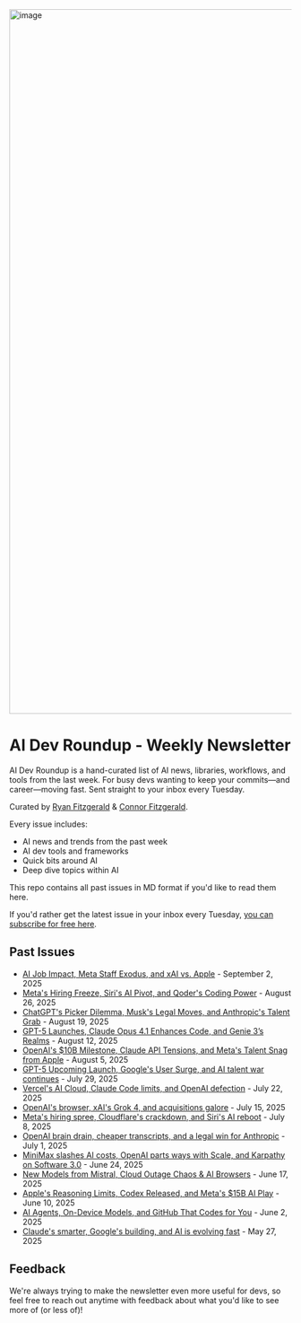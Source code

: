 <img width="2400" height="1256" alt="image" src="https://github.com/user-attachments/assets/565e44cd-4bab-4512-ae53-4b00185d9222" />

# AI Dev Roundup - Weekly Newsletter

AI Dev Roundup is a hand-curated list of AI news, libraries, workflows, and tools from the last week. For busy devs wanting to keep your commits—and career—moving fast. Sent straight to your inbox every Tuesday.

Curated by [Ryan Fitzgerald](https://x.com/rfitzio) & [Connor Fitzgerald](https://x.com/ConnorFitzDev).

Every issue includes:
- AI news and trends from the past week
- AI dev tools and frameworks
- Quick bits around AI
- Deep dive topics within AI

This repo contains all past issues in MD format if you'd like to read them here.

If you'd rather get the latest issue in your inbox every Tuesday, [you can subscribe for free here](https://aidevroundup.com/?ref=github).

## Past Issues

- [AI Job Impact, Meta Staff Exodus, and xAI vs. Apple](issues/september-2-2025.md) - September 2, 2025
- [Meta's Hiring Freeze, Siri's AI Pivot, and Qoder's Coding Power](issues/august-26-2025.md) - August 26, 2025
- [ChatGPT's Picker Dilemma, Musk's Legal Moves, and Anthropic's Talent Grab](issues/august-19-2025.md) - August 19, 2025
- [GPT-5 Launches, Claude Opus 4.1 Enhances Code, and Genie 3’s Realms](issues/august-12-2025.md) - August 12, 2025
- [OpenAI's $10B Milestone, Claude API Tensions, and Meta's Talent Snag from Apple](issues/august-5-2025.md) - August 5, 2025
- [GPT-5 Upcoming Launch, Google's User Surge, and AI talent war continues](issues/july-29-2025.md) - July 29, 2025
- [Vercel's AI Cloud, Claude Code limits, and OpenAI defection](issues/july-22-2025.md) - July 22, 2025
- [OpenAI's browser, xAI's Grok 4, and acquisitions galore](issues/july-15-2025.md) - July 15, 2025
- [Meta's hiring spree, Cloudflare's crackdown, and Siri's AI reboot](issues/july-8-2025.md) - July 8, 2025
- [OpenAI brain drain, cheaper transcripts, and a legal win for Anthropic](issues/july-1-2025.md) - July 1, 2025
- [MiniMax slashes AI costs, OpenAI parts ways with Scale, and Karpathy on Software 3.0](issues/june-24-2025.md) - June 24, 2025
- [New Models from Mistral, Cloud Outage Chaos & AI Browsers](issues/june-17-2025.md) - June 17, 2025
- [Apple's Reasoning Limits, Codex Released, and Meta's $15B AI Play](issues/june-10-2025.md) - June 10, 2025
- [AI Agents, On-Device Models, and GitHub That Codes for You](issues/june-2-2025.md) - June 2, 2025
- [Claude's smarter, Google's building, and AI is evolving fast](issues/may-27-2025.md) - May 27, 2025

## Feedback

We're always trying to make the newsletter even more useful for devs, so feel free to reach out anytime with feedback about what you'd like to see more of (or less of)!
